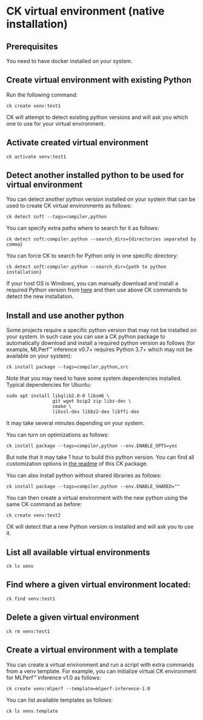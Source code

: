 # CK virtual environment (native installation)

## Prerequisites

You need to have docker installed on your system.

## Create virtual environment with existing Python

Run the following command:
```
ck create venv:test1
```

CK will attempt to detect existing python versions and will ask you which one to use for your virtual environment.

## Activate created virtual environment

```
ck activate venv:test1
```

## Detect another installed python to be used for virtual environment

You can detect another python version installed on your system 
that can be used to create CK virtual environments as follows:

```
ck detect soft --tags=compiler,python
```

You can specify extra paths where to search for it as follows:
```
ck detect soft:compiler.python --search_dirs={directories separated by comma}
```

You can force CK to search for Python only in one specific directory:
```
ck detect soft:compiler.python --search_dir={path to python installation}
```

If your host OS is Windows, you can manually download and install a required Python version 
from [here](https://www.python.org/downloads/windows/) and then use above CK commands 
to detect the new installation.

## Install and use another python

Some projects require a specific python version that may not be installed on your system.
In such case you can use a CK python package to automatically download 
and install a required python version as follows (for example, MLPerf&trade; inference v0.7+ 
requires Python 3.7+ which may not be available on your system):
```
ck install package --tags=compiler,python,src
```

Note that you may need to have some system dependencies installed. Typical dependencies for Ubuntu:
```
sudo apt install libglib2.0-0 libsm6 \
                 git wget bzip2 zip libz-dev \
                 cmake \
                 libssl-dev libbz2-dev libffi-dev
```

It may take several minutes depending on your system.

You can turn on optimizations as follows:
```
ck install package --tags=compiler,python --env.ENABLE_OPTS=yes
```

But note that it may take 1 hour to build this python version. 
You can find all customization options in [the readme](https://github.com/octoml/venv/tree/main/package/python-from-src) 
of this CK package.

You can also install python without shared libraries as follows:
```
ck install package --tags=compiler,python --env.ENABLE_SHARED=""
```

You can then create a virtual environment with the new python using the same CK command as before:
```
ck create venv:test2
```

CK will detect that a new Python version is installed and will ask you to use it.

## List all available virtual environments
```
ck ls venv
```

## Find where a given virtual environment located:

```
ck find venv:test1
```

## Delete a given virtual environment
```
ck rm venv:test1
```

## Create a virtual environment with a template

You can create a virtual environment and run a script with extra commands from a venv template.
For example, you can initialize virtual CK environment for MLPerf&trade; inference v1.0 as follows:
```
ck create venv:mlperf --template=mlperf-inference-1.0
```

You can list available templates as follows:
```
ck ls venv.template
```
